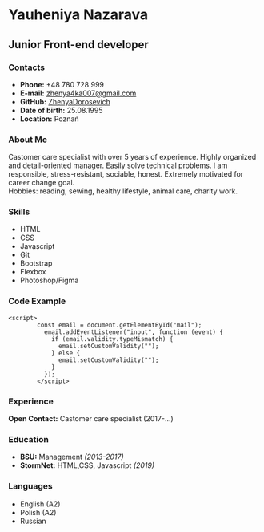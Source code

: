 # Yauheniya Nazarava   
## Junior Front-end developer   
### Contacts   
* **Phone:** +48 780 728 999
* **E-mail:** zhenya4ka007@gmail.com
* **GitHub:** [ZhenyaDorosevich](https://github.com/ZhenyaDorosevich)
* **Date of birth:** 25.08.1995
* **Location:** Poznań
### About Me
Castomer care specialist with over 5 years of experience. Highly organized and detail-oriented manager. Easily solve technical problems. I am responsible, stress-resistant, sociable, honest. Extremely motivated for career change goal.  
Hobbies: reading, sewing, healthy lifestyle, animal care, charity work.
### Skills
* HTML
* CSS
* Javascript
* Git
* Bootstrap
* Flexbox
* Photoshop/Figma
### Code Example
```
<script>
        const email = document.getElementById("mail");
          email.addEventListener("input", function (event) {
            if (email.validity.typeMismatch) {
              email.setCustomValidity("");
            } else {
              email.setCustomValidity("");
            }
          }); 
        </script>
```
### Experience
**Open Contact:** Castomer care specialist (2017-...)
### Education
* **BSU:** Management *(2013-2017)*
* **StormNet:** HTML,CSS, Javascript *(2019)*
### Languages
* English (A2)
* Polish (A2)
* Russian
